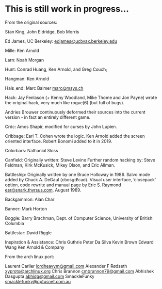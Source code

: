 # This is still work in progress... #

From the original sources:

Stan King, John Eldridge, Bob Morris

Ed James, UC Berkeley: edjames@ucbvax.berkeley.edu

Mille:
 Ken Arnold

Larn:
 Noah Morgan

Hunt: 
 Conrad Huang, Ken Arnold, and Greg Couch;

Hangman:
 Ken Arnold

Hals_end:
 Marc Balmer <marc@msys.ch>

Hack:
 Jay Fenlason (+ Kenny Woodland, Mike Thome and Jon Payne) wrote the
 original hack, very much like rogue(6) (but full of bugs).

 Andries Brouwer continuously deformed their sources into the current
 version - in fact an entirely different game.

Crdc:
 Amos Shapir, modified for curses by John Lupien.

Cribbage:
 Earl T. Cohen wrote the logic.
 Ken Arnold added the screen oriented interface.
 Robert Bonomi added to it in 2019.

Colorbars:
 Nathanial Sloss

Canfield:
 Originally written: Steve Levine
 Further random hacking by: Steve Feldman, Kirk McKusick, Mikey Olson, and
 Eric Allman.

Battleship:
 Originally written by one Bruce Holloway in 1986.  Salvo mode added by
 Chuck A. DeGaul ⟨cbosgd!cad⟩.  Visual user interface, ‘closepack’ option,
 code rewrite and manual page by Eric S. Raymond <esr@snark.thyrsus.com>,
 August 1989.

Backgammon:
 Alan Char

Banner:
 Mark Horton

Boggle:
 Barry Brachman, Dept. of Computer Science, University of British Columbia

Battlestar:
 David Riggle

Inspiration & Assistance:
 Chris Guthrie
 Peter Da Silva
 Kevin Brown
 Edward Wang
 Ken Arnold & Company





From the arch linux port:

Laurent Carlier <lordheavym@gmail.com>
Alexander F Rødseth <xyproto@archlinux.org>
Chris Brannon <cmbrannon79@gmail.com>
Abhishek Dasgupta <abhidg@gmail.com>
SmackleFunky <smacklefunky@optusnet.com.au>

